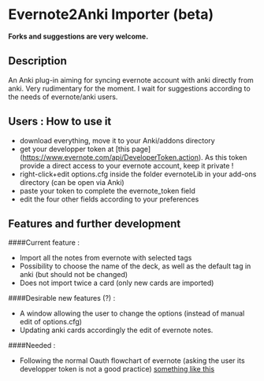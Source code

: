 # Evernote2Anki Importer (beta)
**Forks and suggestions are very welcome.**
## Description
An Anki plug-in aiming for syncing evernote account with anki directly from anki.
Very rudimentary for the moment. I wait for suggestions according to the needs of evernote/anki users.

## Users : How to use it
- download everything, move it to your Anki/addons directory
- get your developper token at [this page] (https://www.evernote.com/api/DeveloperToken.action). As this token provide a direct access to your evernote account, keep it private !
- right-click+edit options.cfg inside the folder evernoteLib  in your add-ons directory (can be open via Anki)
- paste your token to complete the evernote_token field
- edit the four other fields according to your preferences
## Features and further development

####Current feature :
- Import all the notes from evernote with selected tags
- Possibility to choose the name of the deck, as well as the default tag in anki (but should not be changed)
- Does not import twice a card (only new cards are imported)

####Desirable new features (?) :
- A window allowing the user to change the options (instead of manual edit of options.cfg)
- Updating anki cards accordingly the edit of evernote notes.

####Needed :
- Following the normal Oauth flowchart of evernote (asking the user its developper token is not a good practice) [something like this](https://gist.github.com/inkedmn/5041037)



